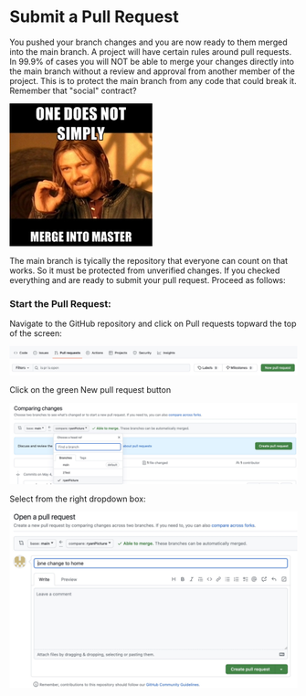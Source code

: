 # Submit a Pull Request

You pushed your branch changes and you are now ready to them merged into the main branch.  A project will have certain rules around pull requests. In 99.9% of cases you will NOT be able to merge your changes directly into the main branch without a review and approval from another member of the project. This is to protect the main branch from any code that could break it. Remember that "social" contract? 

<img src="images/mergeMain.png">

The main branch is tyically the repository that everyone can count on that works. So it must be protected from unverified changes. If you checked everything and are ready to submit your pull request. Proceed as follows:  

### Start the Pull Request:
Navigate to the GitHub repository and click on Pull requests topward the top of the screen:  

<img src="images/newPullRequest.jpg">

Click on the green New pull request button 

<img src="images/selectBranchForPR.jpg">

Select from the right dropdown box: 

<img src="images/pullRequestNotes.jpg">



